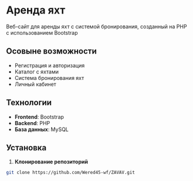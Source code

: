 # Аренда яхт
Веб-сайт для аренды яхт с системой бронирования, созданный на PHP с использованием Bootstrap

## Осовыне возможности
- Регистрация и авторизация
- Каталог с яхтами
- Система бронирования яхт
- Личный кабинет

## Технологии
- **Frontend**: Bootstrap
- **Backend**: PHP
- **База данных**: MySQL

## Установка
1. **Клонирование репозиторий**
```bash
git clone https://github.com/Wered45-wf/ZAVAV.git